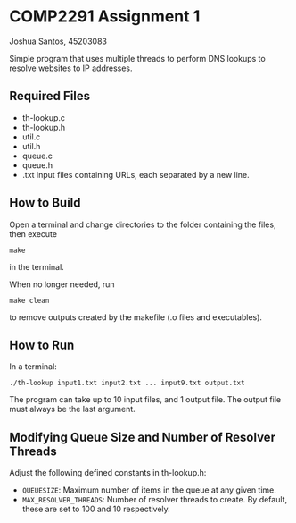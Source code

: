 # COMP2291 Assignment 1
Joshua Santos, 45203083

Simple program that uses multiple threads to perform DNS lookups to resolve websites to IP addresses.

## Required Files
* th-lookup.c
* th-lookup.h
* util.c
* util.h
* queue.c
* queue.h
* .txt input files containing URLs, each separated by a new line. 

## How to Build
Open a terminal and change directories to the folder containing the files, then execute
```
make
```
in the terminal.

When no longer needed, run
```
make clean
```
to remove outputs created by the makefile (.o files and executables).

## How to Run
In a terminal:
```
./th-lookup input1.txt input2.txt ... input9.txt output.txt
```
The program can take up to 10 input files, and 1 output file. The output file must always be the last argument.

## Modifying Queue Size and Number of Resolver Threads
Adjust the following defined constants in th-lookup.h:
* ```QUEUESIZE```: Maximum number of items in the queue at any given time.
* ```MAX_RESOLVER_THREADS```: Number of resolver threads to create.
By default, these are set to 100 and 10 respectively.